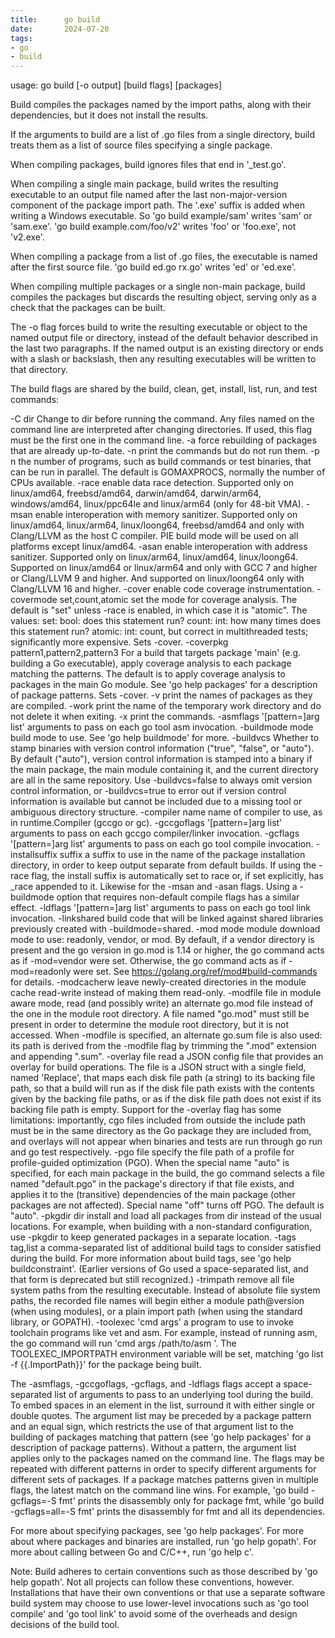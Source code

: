 ```yaml
---
title:      go build
date:       2024-07-20
tags:
- go
- build
--- 
```


usage: go build [-o output] [build flags] [packages]
 
Build compiles the packages named by the import paths,
along with their dependencies, but it does not install the results.
 
If the arguments to build are a list of .go files from a single directory,
build treats them as a list of source files specifying a single package.
 
When compiling packages, build ignores files that end in '_test.go'.
 
When compiling a single main package, build writes the resulting
executable to an output file named after the last non-major-version
component of the package import path. The '.exe' suffix is added
when writing a Windows executable.
So 'go build example/sam' writes 'sam' or 'sam.exe'.
'go build example.com/foo/v2' writes 'foo' or 'foo.exe', not 'v2.exe'.
 
When compiling a package from a list of .go files, the executable
is named after the first source file.
'go build ed.go rx.go' writes 'ed' or 'ed.exe'.
 
When compiling multiple packages or a single non-main package,
build compiles the packages but discards the resulting object,
serving only as a check that the packages can be built.
 
The -o flag forces build to write the resulting executable or object
to the named output file or directory, instead of the default behavior described
in the last two paragraphs. If the named output is an existing directory or
ends with a slash or backslash, then any resulting executables
will be written to that directory.
 
The build flags are shared by the build, clean, get, install, list, run,
and test commands:
 
-C dir
Change to dir before running the command.
Any files named on the command line are interpreted after
changing directories.
If used, this flag must be the first one in the command line.
-a
force rebuilding of packages that are already up-to-date.
-n
print the commands but do not run them.
-p n
the number of programs, such as build commands or
test binaries, that can be run in parallel.
The default is GOMAXPROCS, normally the number of CPUs available.
-race
enable data race detection.
Supported only on linux/amd64, freebsd/amd64, darwin/amd64, darwin/arm64, windows/amd64,
linux/ppc64le and linux/arm64 (only for 48-bit VMA).
-msan
enable interoperation with memory sanitizer.
Supported only on linux/amd64, linux/arm64, linux/loong64, freebsd/amd64
and only with Clang/LLVM as the host C compiler.
PIE build mode will be used on all platforms except linux/amd64.
-asan
enable interoperation with address sanitizer.
Supported only on linux/arm64, linux/amd64, linux/loong64.
Supported on linux/amd64 or linux/arm64 and only with GCC 7 and higher
or Clang/LLVM 9 and higher.
And supported on linux/loong64 only with Clang/LLVM 16 and higher.
-cover
enable code coverage instrumentation.
-covermode set,count,atomic
set the mode for coverage analysis.
The default is "set" unless -race is enabled,
in which case it is "atomic".
The values:
set: bool: does this statement run?
count: int: how many times does this statement run?
atomic: int: count, but correct in multithreaded tests;
significantly more expensive.
Sets -cover.
-coverpkg pattern1,pattern2,pattern3
For a build that targets package 'main' (e.g. building a Go
executable), apply coverage analysis to each package matching
the patterns. The default is to apply coverage analysis to
packages in the main Go module. See 'go help packages' for a
description of package patterns.  Sets -cover.
-v
print the names of packages as they are compiled.
-work
print the name of the temporary work directory and
do not delete it when exiting.
-x
print the commands.
-asmflags '[pattern=]arg list'
arguments to pass on each go tool asm invocation.
-buildmode mode
build mode to use. See 'go help buildmode' for more.
-buildvcs
Whether to stamp binaries with version control information
("true", "false", or "auto"). By default ("auto"), version control
information is stamped into a binary if the main package, the main module
containing it, and the current directory are all in the same repository.
Use -buildvcs=false to always omit version control information, or
-buildvcs=true to error out if version control information is available but
cannot be included due to a missing tool or ambiguous directory structure.
-compiler name
name of compiler to use, as in runtime.Compiler (gccgo or gc).
-gccgoflags '[pattern=]arg list'
arguments to pass on each gccgo compiler/linker invocation.
-gcflags '[pattern=]arg list'
arguments to pass on each go tool compile invocation.
-installsuffix suffix
a suffix to use in the name of the package installation directory,
in order to keep output separate from default builds.
If using the -race flag, the install suffix is automatically set to race
or, if set explicitly, has _race appended to it. Likewise for the -msan
and -asan flags. Using a -buildmode option that requires non-default compile
flags has a similar effect.
-ldflags '[pattern=]arg list'
arguments to pass on each go tool link invocation.
-linkshared
build code that will be linked against shared libraries previously
created with -buildmode=shared.
-mod mode
module download mode to use: readonly, vendor, or mod.
By default, if a vendor directory is present and the go version in go.mod
is 1.14 or higher, the go command acts as if -mod=vendor were set.
Otherwise, the go command acts as if -mod=readonly were set.
See https://golang.org/ref/mod#build-commands for details.
-modcacherw
leave newly-created directories in the module cache read-write
instead of making them read-only.
-modfile file
in module aware mode, read (and possibly write) an alternate go.mod
file instead of the one in the module root directory. A file named
"go.mod" must still be present in order to determine the module root
directory, but it is not accessed. When -modfile is specified, an
alternate go.sum file is also used: its path is derived from the
-modfile flag by trimming the ".mod" extension and appending ".sum".
-overlay file
read a JSON config file that provides an overlay for build operations.
The file is a JSON struct with a single field, named 'Replace', that
maps each disk file path (a string) to its backing file path, so that
a build will run as if the disk file path exists with the contents
given by the backing file paths, or as if the disk file path does not
exist if its backing file path is empty. Support for the -overlay flag
has some limitations: importantly, cgo files included from outside the
include path must be in the same directory as the Go package they are
included from, and overlays will not appear when binaries and tests are
run through go run and go test respectively.
-pgo file
specify the file path of a profile for profile-guided optimization (PGO).
When the special name "auto" is specified, for each main package in the
build, the go command selects a file named "default.pgo" in the package's
directory if that file exists, and applies it to the (transitive)
dependencies of the main package (other packages are not affected).
Special name "off" turns off PGO. The default is "auto".
-pkgdir dir
install and load all packages from dir instead of the usual locations.
For example, when building with a non-standard configuration,
use -pkgdir to keep generated packages in a separate location.
-tags tag,list
a comma-separated list of additional build tags to consider satisfied
during the build. For more information about build tags, see
'go help buildconstraint'. (Earlier versions of Go used a
space-separated list, and that form is deprecated but still recognized.)
-trimpath
remove all file system paths from the resulting executable.
Instead of absolute file system paths, the recorded file names
will begin either a module path@version (when using modules),
or a plain import path (when using the standard library, or GOPATH).
-toolexec 'cmd args'
a program to use to invoke toolchain programs like vet and asm.
For example, instead of running asm, the go command will run
'cmd args /path/to/asm <arguments for asm>'.
The TOOLEXEC_IMPORTPATH environment variable will be set,
matching 'go list -f {{.ImportPath}}' for the package being built.
 
The -asmflags, -gccgoflags, -gcflags, and -ldflags flags accept a
space-separated list of arguments to pass to an underlying tool
during the build. To embed spaces in an element in the list, surround
it with either single or double quotes. The argument list may be
preceded by a package pattern and an equal sign, which restricts
the use of that argument list to the building of packages matching
that pattern (see 'go help packages' for a description of package
patterns). Without a pattern, the argument list applies only to the
packages named on the command line. The flags may be repeated
with different patterns in order to specify different arguments for
different sets of packages. If a package matches patterns given in
multiple flags, the latest match on the command line wins.
For example, 'go build -gcflags=-S fmt' prints the disassembly
only for package fmt, while 'go build -gcflags=all=-S fmt'
prints the disassembly for fmt and all its dependencies.
 
For more about specifying packages, see 'go help packages'.
For more about where packages and binaries are installed,
run 'go help gopath'.
For more about calling between Go and C/C++, run 'go help c'.
 
Note: Build adheres to certain conventions such as those described
by 'go help gopath'. Not all projects can follow these conventions,
however. Installations that have their own conventions or that use
a separate software build system may choose to use lower-level
invocations such as 'go tool compile' and 'go tool link' to avoid
some of the overheads and design decisions of the build tool.